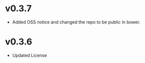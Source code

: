 v0.3.7
==============================
* Added OSS notice and changed the repo to be public in bower.

v0.3.6
=======================
* Updated License
